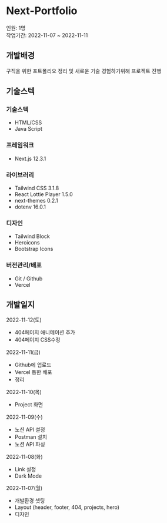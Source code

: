 # **Next-Portfolio**
인원: 1명   
작업기간: 2022-11-07 ~ 2022-11-11

## **개발배경**
구직을 위한 포트폴리오 정리 및 새로운 기술 경험하기위해 프로젝트 진행

## **기술스텍**
### 기술스텍
- HTML/CSS
- Java Script

### 프레임워크
- Next.js 12.3.1

### 라이브러리
- Tailwind CSS 3.1.8
- React Lottie Player 1.5.0
- next-themes 0.2.1
- dotenv 16.0.1

### 디자인 
- Tailwind Block 
- Heroicons
- Bootstrap Icons

### 버전관리/배포
- Git / Github
- Vercel

## **개발일지**
2022-11-12(토)
- 404페이지 애니메이션 추가
- 404페이지 CSS수정

2022-11-11(금)
- Github에 업로드
- Vercel 통한 배포
- 정리

2022-11-10(목)
- Project 화면

2022-11-09(수)
- 노션 API 설정
- Postman 설치
- 노션 API 파싱

2022-11-08(화)
- Link 설정
- Dark Mode

2022-11-07(월)
- 개발환경 셋팅
- Layout (header, footer, 404, projects, hero)
- 디자인